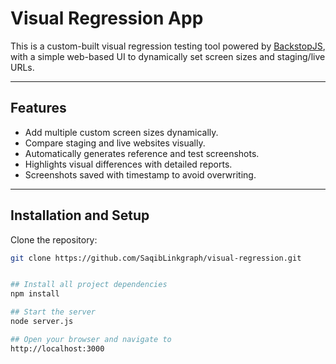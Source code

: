 # Visual Regression App

This is a custom-built visual regression testing tool powered by [BackstopJS](https://github.com/garris/BackstopJS), with a simple web-based UI to dynamically set screen sizes and staging/live URLs.

---

## Features
- Add multiple custom screen sizes dynamically.
- Compare staging and live websites visually.
- Automatically generates reference and test screenshots.
- Highlights visual differences with detailed reports.
- Screenshots saved with timestamp to avoid overwriting.

---

## Installation and Setup

Clone the repository:

```bash
git clone https://github.com/SaqibLinkgraph/visual-regression.git


## Install all project dependencies
npm install

## Start the server
node server.js

## Open your browser and navigate to
http://localhost:3000
